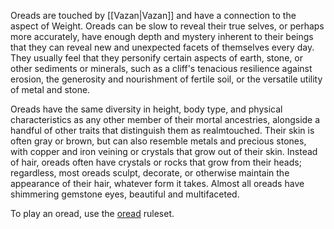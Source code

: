 Oreads are touched by [[Vazan|Vazan]] and have a connection to the aspect of Weight. Oreads can be slow to reveal their true selves, or perhaps more accurately, have enough depth and mystery inherent to their beings that they can reveal new and unexpected facets of themselves every day. They usually feel that they personify certain aspects of earth, stone, or other sediments or minerals, such as a cliff's tenacious resilience against erosion, the generosity and nourishment of fertile soil, or the versatile utility of metal and stone.

Oreads have the same diversity in height, body type, and physical characteristics as any other member of their mortal ancestries, alongside a handful of other traits that distinguish them as realmtouched. Their skin is often gray or brown, but can also resemble metals and precious stones, with copper and iron veining or crystals that grow out of their skin. Instead of hair, oreads often have crystals or rocks that grow from their heads; regardless, most oreads sculpt, decorate, or otherwise maintain the appearance of their hair, whatever form it takes. Almost all oreads have shimmering gemstone eyes, beautiful and multifaceted.

To play an oread, use the [oread](https://2e.aonprd.com/Ancestries.aspx?ID=34) ruleset.
